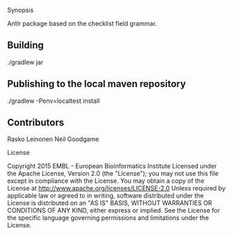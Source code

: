 Synopsis

Antlr package based on the checklist field grammar.

## Building 

./gradlew jar

## Publishing to the local maven repository

./gradlew -Penv=localtest install

## Contributors

Rasko Leinonen
Neil Goodgame

License

Copyright 2015 EMBL - European Bioinformatics Institute
Licensed under the Apache License, Version 2.0 (the "License"); you may not use this file except in compliance with the License.
You may obtain a copy of the License at http://www.apache.org/licenses/LICENSE-2.0
Unless required by applicable law or agreed to in writing, software distributed under the License is distributed on an "AS IS" BASIS,
WITHOUT WARRANTIES OR CONDITIONS OF ANY KIND, either express or implied.
See the License for the specific language governing permissions and limitations under the License.